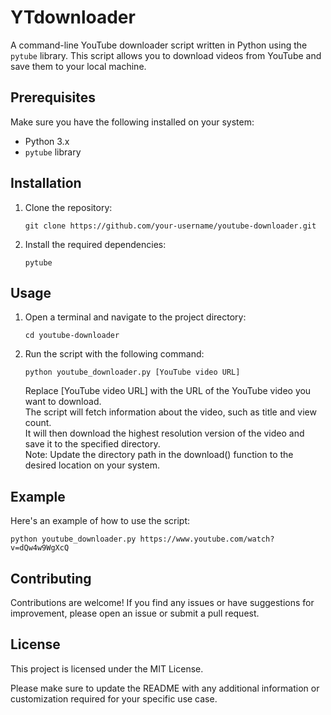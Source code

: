 # YTdownloader
A command-line YouTube downloader script written in Python using the `pytube` library. This script allows you to download videos from YouTube and save them to your local machine.

## Prerequisites

Make sure you have the following installed on your system:

- Python 3.x
- `pytube` library

## Installation

1. Clone the repository:

   ```shell
   git clone https://github.com/your-username/youtube-downloader.git
   ```

2. Install the required dependencies:
   ```shell
   pytube
   ```
## Usage

1. Open a terminal and navigate to the project directory:
   ```shell
   cd youtube-downloader
   ```

2. Run the script with the following command:
   ```shell
   python youtube_downloader.py [YouTube video URL]
   ```

   Replace [YouTube video URL] with the URL of the YouTube video you want to download.  
   The script will fetch information about the video, such as title and view count.  
   It will then download the highest resolution version of the video and save it to the specified directory.  
   Note: Update the directory path in the download() function to the desired location on your system.

## Example

Here's an example of how to use the script:

   ```shell
   python youtube_downloader.py https://www.youtube.com/watch?v=dQw4w9WgXcQ
   ```


## Contributing

Contributions are welcome! If you find any issues or have suggestions for improvement, please open an issue or submit a pull request.

## License

This project is licensed under the MIT License.

Please make sure to update the README with any additional information or customization required for your specific use case.